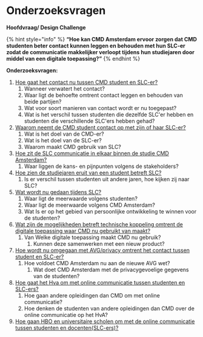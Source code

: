 # Onderzoeksvragen

**Hoofdvraag/ Design Challenge**

{% hint style="info" %}
**“Hoe kan CMD Amsterdam ervoor zorgen dat CMD studenten beter contact kunnen leggen en behouden met hun SLC-er zodat de communicatie makkelijker verloopt tijdens hun studiejaren door middel van een digitale toepassing?”**
{% endhint %}

**Onderzoeksvragen:**

1. [Hoe gaat het contact nu tussen CMD student en SLC-er?](https://app.gitbook.com/@armandbissesar/s/slc-online/~/edit/drafts/-LdTGCk18u0zmE8bsjGH/verkenningsfase-1/onderzoeksvragen/1.-hoe-gaat-het-contact-nu-tussen-cmd-student-en-slc-er)
   1. Wanneer verwatert het contact?
   2. Waar ligt de behoefte omtrent contact leggen en behouden van beide partijen?
   3. Wat voor soort manieren van contact wordt er nu toegepast?
   4. Wat is het verschil tussen studenten die dezelfde SLC'er hebben en studenten die verschillende SLC'ers hebben gehad? 
2. [Waarom neemt de CMD student contact op met zijn of haar SLC-er?](https://app.gitbook.com/@armandbissesar/s/slc-online/~/edit/drafts/-LdTGCk18u0zmE8bsjGH/verkenningsfase-1/onderzoeksvragen/2.0-or-waarom-neemt-de-cmd-student-contact-op-met-zijn-of-haar-slc-er)
   1. Wat is het doel van de CMD-er?
   2. Wat is het doel van de SLC-er?
   3. Waarom maakt CMD gebruik van SLC? 
3. [Hoe zit de SLC communicatie in elkaar binnen de studie CMD Amsterdam?](https://app.gitbook.com/@armandbissesar/s/slc-online/~/edit/drafts/-LdTGCk18u0zmE8bsjGH/verkenningsfase-1/onderzoeksvragen/3.0-or-hoe-zit-de-slc-communicatie-in-elkaar-binnen-de-studie-cmd-amsterdam)
   1. Waar liggen de kans- en pijnpunten volgens de stakeholders? 
4. [Hoe zien de studiejaren eruit van een student betreft SLC?](https://app.gitbook.com/@armandbissesar/s/slc-online/~/edit/drafts/-LdTGCk18u0zmE8bsjGH/verkenningsfase-1/onderzoeksvragen/4.0-or-hoe-zien-de-studiejaren-eruit-van-een-student-betreft-slc)
   1. Is er verschil tussen studenten uit andere jaren, hoe kijken zij naar SLC? 
5. [Wat wordt nu gedaan tijdens SLC?](https://app.gitbook.com/@armandbissesar/s/slc-online/~/edit/drafts/-LdTGCk18u0zmE8bsjGH/verkenningsfase-1/onderzoeksvragen/5.0-or-wat-wordt-nu-gedaan-tijdens-slc)
   1. Waar ligt de meerwaarde volgens studenten?
   2. Waar ligt de meerwaarde volgens CMD Amsterdam?
   3. Wat Is er op het gebied van persoonlijke ontwikkeling te winnen voor de studenten? 
6. [Wat zijn de mogelijkheden betreft technische koppeling omtrent de digitale toepassing waar CMD nu gebruikt van maakt?](https://app.gitbook.com/@armandbissesar/s/slc-online/~/edit/drafts/-LdTGCk18u0zmE8bsjGH/verkenningsfase-1/onderzoeksvragen/6.0-or-wat-zijn-de-mogelijkheden-betreft-technische-koppeling..)
   1. Van Welke digitale toepassing maakt CMD nu gebruik?
      1. Kunnen deze samenwerken met een nieuw product? 
7. [Hoe wordt nu omgegaan met AVG/privacy omtrent het contact tussen student en SLC-er?](https://app.gitbook.com/@armandbissesar/s/slc-online/~/edit/drafts/-LdTGCk18u0zmE8bsjGH/verkenningsfase-1/onderzoeksvragen/7.0-or-hoe-wordt-nu-omgegaan-met-avg-privacy-omtrent-het-contact-tussen-student-en-slc-er)
   1. Hoe voldoet CMD Amsterdam nu aan de nieuwe AVG wet?
      1. Wat doet CMD Amsterdam met de privacygevoelige gegevens van de studenten? 
8. [Hoe gaat het Hva om met online communicatie tussen studenten en SLC-ers?](https://app.gitbook.com/@armandbissesar/s/slc-online/~/edit/drafts/-LdTGCk18u0zmE8bsjGH/verkenningsfase-1/onderzoeksvragen/8.0-or-hoe-gaat-het-hva-om-met-online-communicatie-tussen-studenten-en-slc-ers)
   1. Hoe gaan andere opleidingen dan CMD om met online communicatie?
   2. Hoe denken de  studenten van andere opleidingen dan CMD over de online communicatie op het HvA? 
9. [Hoe gaan HBO en universitaire scholen om met de online communicatie tussen studenten en docenten\(SLC-ers\)?](https://app.gitbook.com/@armandbissesar/s/slc-online/~/edit/drafts/-LdTGCk18u0zmE8bsjGH/verkenningsfase-1/onderzoeksvragen/9.0-or-hoe-gaan-hbo-universiteiten-om-met-de-online-communicatie-tussen-studenten-en-docenten-slc)

